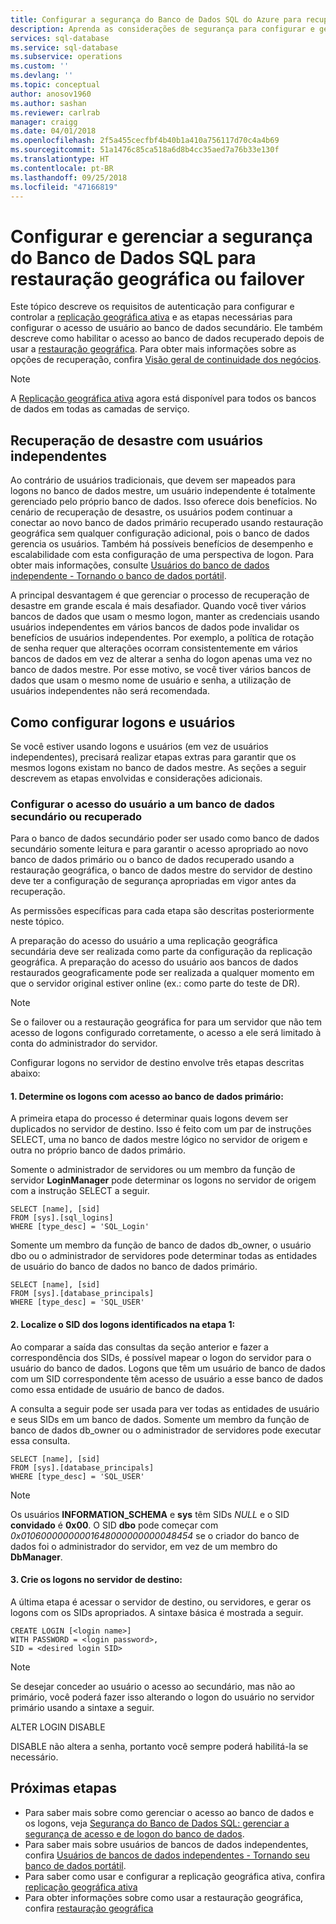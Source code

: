```yaml
---
title: Configurar a segurança do Banco de Dados SQL do Azure para recuperação de desastre | Microsoft Docs
description: Aprenda as considerações de segurança para configurar e gerenciar a segurança após uma restauração de banco de dados ou um failover para um servidor secundário.
services: sql-database
ms.service: sql-database
ms.subservice: operations
ms.custom: ''
ms.devlang: ''
ms.topic: conceptual
author: anosov1960
ms.author: sashan
ms.reviewer: carlrab
manager: craigg
ms.date: 04/01/2018
ms.openlocfilehash: 2f5a455cecfbf4b40b1a410a756117d70c4a4b69
ms.sourcegitcommit: 51a1476c85ca518a6d8b4cc35aed7a76b33e130f
ms.translationtype: HT
ms.contentlocale: pt-BR
ms.lasthandoff: 09/25/2018
ms.locfileid: "47166819"
---
```

# <a name="configure-and-manage-azure-sql-database-security-for-geo-restore-or-failover"></a>Configurar e gerenciar a segurança do Banco de Dados SQL para restauração geográfica ou failover 

Este tópico descreve os requisitos de autenticação para configurar e controlar a [replicação geográfica ativa](sql-database-geo-replication-overview.md) e as etapas necessárias para configurar o acesso de usuário ao banco de dados secundário. Ele também descreve como habilitar o acesso ao banco de dados recuperado depois de usar a [restauração geográfica](sql-database-recovery-using-backups.md#geo-restore). Para obter mais informações sobre as opções de recuperação, confira [Visão geral de continuidade dos negócios](sql-database-business-continuity.md).

> [!NOTE]
> A [Replicação geográfica ativa](sql-database-geo-replication-overview.md) agora está disponível para todos os bancos de dados em todas as camadas de serviço.
>  

## <a name="disaster-recovery-with-contained-users"></a>Recuperação de desastre com usuários independentes
Ao contrário de usuários tradicionais, que devem ser mapeados para logons no banco de dados mestre, um usuário independente é totalmente gerenciado pelo próprio banco de dados. Isso oferece dois benefícios. No cenário de recuperação de desastre, os usuários podem continuar a conectar ao novo banco de dados primário recuperado usando restauração geográfica sem qualquer configuração adicional, pois o banco de dados gerencia os usuários. Também há possíveis benefícios de desempenho e escalabilidade com esta configuração de uma perspectiva de logon. Para obter mais informações, consulte [Usuários do banco de dados independente - Tornando o banco de dados portátil](https://msdn.microsoft.com/library/ff929188.aspx). 

A principal desvantagem é que gerenciar o processo de recuperação de desastre em grande escala é mais desafiador. Quando você tiver vários bancos de dados que usam o mesmo logon, manter as credenciais usando usuários independentes em vários bancos de dados pode invalidar os benefícios de usuários independentes. Por exemplo, a política de rotação de senha requer que alterações ocorram consistentemente em vários bancos de dados em vez de alterar a senha do logon apenas uma vez no banco de dados mestre. Por esse motivo, se você tiver vários bancos de dados que usam o mesmo nome de usuário e senha, a utilização de usuários independentes não será recomendada. 

## <a name="how-to-configure-logins-and-users"></a>Como configurar logons e usuários
Se você estiver usando logons e usuários (em vez de usuários independentes), precisará realizar etapas extras para garantir que os mesmos logons existam no banco de dados mestre. As seções a seguir descrevem as etapas envolvidas e considerações adicionais.

### <a name="set-up-user-access-to-a-secondary-or-recovered-database"></a>Configurar o acesso do usuário a um banco de dados secundário ou recuperado
Para o banco de dados secundário poder ser usado como banco de dados secundário somente leitura e para garantir o acesso apropriado ao novo banco de dados primário ou o banco de dados recuperado usando a restauração geográfica, o banco de dados mestre do servidor de destino deve ter a configuração de segurança apropriadas em vigor antes da recuperação.

As permissões específicas para cada etapa são descritas posteriormente neste tópico.

A preparação do acesso do usuário a uma replicação geográfica secundária deve ser realizada como parte da configuração da replicação geográfica. A preparação do acesso do usuário aos bancos de dados restaurados geograficamente pode ser realizada a qualquer momento em que o servidor original estiver online (ex.: como parte do teste de DR).

> [!NOTE]
> Se o failover ou a restauração geográfica for para um servidor que não tem acesso de logons configurado corretamente, o acesso a ele será limitado à conta do administrador do servidor.
> 
> 

Configurar logons no servidor de destino envolve três etapas descritas abaixo:

#### <a name="1-determine-logins-with-access-to-the-primary-database"></a>1. Determine os logons com acesso ao banco de dados primário:
A primeira etapa do processo é determinar quais logons devem ser duplicados no servidor de destino. Isso é feito com um par de instruções SELECT, uma no banco de dados mestre lógico no servidor de origem e outra no próprio banco de dados primário.

Somente o administrador de servidores ou um membro da função de servidor **LoginManager** pode determinar os logons no servidor de origem com a instrução SELECT a seguir. 

    SELECT [name], [sid] 
    FROM [sys].[sql_logins] 
    WHERE [type_desc] = 'SQL_Login'

Somente um membro da função de banco de dados db_owner, o usuário dbo ou o administrador de servidores pode determinar todas as entidades de usuário do banco de dados no banco de dados primário.

    SELECT [name], [sid]
    FROM [sys].[database_principals]
    WHERE [type_desc] = 'SQL_USER'

#### <a name="2-find-the-sid-for-the-logins-identified-in-step-1"></a>2. Localize o SID dos logons identificados na etapa 1:
Ao comparar a saída das consultas da seção anterior e fazer a correspondência dos SIDs, é possível mapear o logon do servidor para o usuário do banco de dados. Logons que têm um usuário de banco de dados com um SID correspondente têm acesso de usuário a esse banco de dados como essa entidade de usuário de banco de dados. 

A consulta a seguir pode ser usada para ver todas as entidades de usuário e seus SIDs em um banco de dados. Somente um membro da função de banco de dados db_owner ou o administrador de servidores pode executar essa consulta.

    SELECT [name], [sid]
    FROM [sys].[database_principals]
    WHERE [type_desc] = 'SQL_USER'

> [!NOTE]
> Os usuários **INFORMATION_SCHEMA** e **sys** têm SIDs *NULL* e o SID **convidado** é **0x00**. O SID **dbo** pode começar com *0x01060000000001648000000000048454* se o criador do banco de dados foi o administrador do servidor, em vez de um membro do **DbManager**.
> 
> 

#### <a name="3-create-the-logins-on-the-target-server"></a>3. Crie os logons no servidor de destino:
A última etapa é acessar o servidor de destino, ou servidores, e gerar os logons com os SIDs apropriados. A sintaxe básica é mostrada a seguir.

    CREATE LOGIN [<login name>]
    WITH PASSWORD = <login password>,
    SID = <desired login SID>

> [!NOTE]
> Se desejar conceder ao usuário o acesso ao secundário, mas não ao primário, você poderá fazer isso alterando o logon do usuário no servidor primário usando a sintaxe a seguir.
> 
> ALTER LOGIN <login name> DISABLE
> 
> DISABLE não altera a senha, portanto você sempre poderá habilitá-la se necessário.
> 
> 

## <a name="next-steps"></a>Próximas etapas
* Para saber mais sobre como gerenciar o acesso ao banco de dados e os logons, veja [Segurança do Banco de Dados SQL: gerenciar a segurança de acesso e de logon do banco de dados](sql-database-manage-logins.md).
* Para saber mais sobre usuários de bancos de dados independentes, confira [Usuários de bancos de dados independentes - Tornando seu banco de dados portátil](https://msdn.microsoft.com/library/ff929188.aspx).
* Para saber como usar e configurar a replicação geográfica ativa, confira [replicação geográfica ativa](sql-database-geo-replication-overview.md)
* Para obter informações sobre como usar a restauração geográfica, confira [restauração geográfica](sql-database-recovery-using-backups.md#geo-restore)


